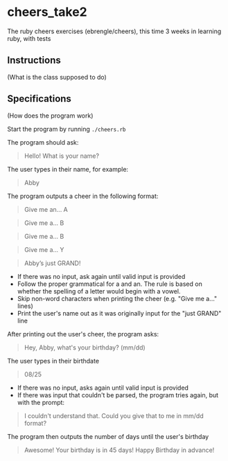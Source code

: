 # cheers_take2
The ruby cheers exercises (ebrengle/cheers), this time 3 weeks in learning ruby, with tests

## Instructions
(What is the class supposed to do)


## Specifications
(How does the program work)

Start the program by running `./cheers.rb`

The program should ask:

> Hello! What is your name?

The user types in their name, for example:

> Abby

The program outputs a cheer in the following format:

> Give me an... A

> Give me a... B

> Give me a... B

> Give me a... Y

> Abby’s just GRAND!

* If there was no input, ask again until valid input is provided
* Follow the proper grammatical for a and an. The rule is based on whether the spelling of a letter would begin with a vowel.
* Skip non-word characters when printing the cheer (e.g. "Give me a..." lines)
* Print the user's name out as it was originally input for the "just GRAND" line

After printing out the user's cheer, the program asks:

> Hey, Abby, what's your birthday? (mm/dd)

The user types in their birthdate

> 08/25

* If there was no input, asks again until valid input is provided
* If there was input that couldn't be parsed, the program tries again, but with the prompt:

> I couldn't understand that. Could you give that to me in mm/dd format?

The program then outputs the number of days until the user's birthday

> Awesome!  Your birthday is in 45 days! Happy Birthday in advance!